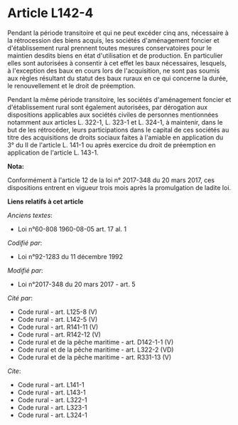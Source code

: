 # Article L142-4

Pendant la période transitoire et qui ne peut excéder cinq ans, nécessaire à la rétrocession des biens acquis, les sociétés
d'aménagement foncier et d'établissement rural prennent toutes mesures conservatoires pour le maintien desdits biens en état
d'utilisation et de production. En particulier elles sont autorisées à consentir à cet effet les baux nécessaires, lesquels,
à l'exception des baux en cours lors de l'acquisition, ne sont pas soumis aux règles résultant du statut des baux ruraux en
ce qui concerne la durée, le renouvellement et le droit de préemption. 

Pendant la même période transitoire, les sociétés d'aménagement foncier et d'établissement rural sont également autorisées,
par dérogation aux dispositions applicables aux sociétés civiles de personnes mentionnées notamment aux articles L. 322-1, L.
323-1 et L. 324-1, à maintenir, dans le but de les rétrocéder, leurs participations dans le capital de ces sociétés au titre
des acquisitions de droits sociaux faites à l'amiable en application du 3° du II de l'article L. 141-1 ou après exercice du
droit de préemption en application de l'article L. 143-1.

**Nota:**

Conformément à l'article 12 de la loi n° 2017-348 du 20 mars 2017, ces dispositions entrent en vigueur trois mois après la
promulgation de ladite loi.

**Liens relatifs à cet article**

_Anciens textes_:

  - Loi n°60-808 1960-08-05 art. 17 al. 1

_Codifié par_:

  - Loi n°92-1283 du 11 décembre 1992

_Modifié par_:

  - Loi n°2017-348 du 20 mars 2017 - art. 5

_Cité par_:

  - Code rural - art. L125-8 (V)
  - Code rural - art. L142-5 (V)
  - Code rural - art. R141-11 (V)
  - Code rural - art. R142-12 (V)
  - Code rural et de la pêche maritime - art. D142-1-1 (V)
  - Code rural et de la pêche maritime - art. L322-2 (VD)
  - Code rural et de la pêche maritime - art. R331-13 (V)

_Cite_:

  - Code rural - art. L141-1
  - Code rural - art. L143-1
  - Code rural - art. L322-1
  - Code rural - art. L323-1
  - Code rural - art. L324-1
